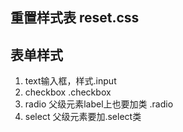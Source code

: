 ## 重置样式表 reset.css
## 表单样式
1. text输入框，样式.input
2. checkbox .checkbox
3. radio 父级元素label上也要加类 .radio
4. select 父级元素要加.select类
